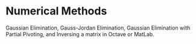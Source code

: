 # Numerical Methods
Gaussian Elimination, Gauss-Jordan Elimination, Gaussian Elimination with Partial Pivoting, and Inversing a matrix in Octave or MatLab.
